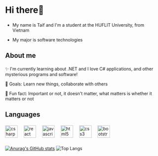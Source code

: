<h1 align="left">Hi there👋</h1>

###
<ul>
  <li>
    <p align="left">My name is Taif and I'm a student at the HUFLIT University, from Vietnam</p>
  </li>
  <li>
     <p align="left">My major is software technologies</p>
  </li>
</ul>


###

<h2 align="left">About me</h2>

###

<p align="left">✨ I'm currently learning about .NET and I love C# applications, and other mysterious programs and software!<br></p>
<p align="left">🎯 Goals: Learn new things, collaborate with others<br></p>
<p align="left">🎲 Fun fact: Important or not, it doesn't matter, what matters is whether it matters or not</p>

###

<h2 align="left">Languages</h2>

###

<div align="left">
  <img src="https://cdn.jsdelivr.net/gh/devicons/devicon/icons/csharp/csharp-original.svg" height="40" alt="csharp logo"  />
  <img width="12" />
  <img src="https://cdn.jsdelivr.net/gh/devicons/devicon/icons/react/react-original.svg" height="40" alt="react logo"  />
  <img width="12" />
  <img src="https://cdn.jsdelivr.net/gh/devicons/devicon/icons/javascript/javascript-original.svg" height="40" alt="javascript logo"  />
  <img width="12" />
  <img src="https://cdn.jsdelivr.net/gh/devicons/devicon/icons/html5/html5-original.svg" height="40" alt="html5 logo"  />
  <img width="12" />
  <img src="https://cdn.jsdelivr.net/gh/devicons/devicon/icons/css3/css3-original.svg" height="40" alt="css3 logo"  />
  <img width="12" />
  <img src="https://cdn.jsdelivr.net/gh/devicons/devicon/icons/bootstrap/bootstrap-original.svg" height="40" alt="bootstrap logo"  />
</div>

###
[![Anurag's GitHub stats](https://github-readme-stats.vercel.app/api?username=taifdang)](https://github.com/anuraghazra/github-readme-stats)
![Top Langs](https://github-readme-stats.vercel.app/api/top-langs/?username=taifdang&langs_count=3)

###


